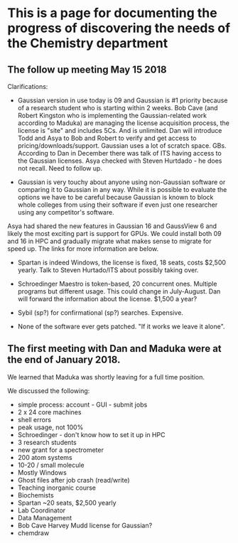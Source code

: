 # This is a page for documenting the progress of discovering the needs of the Chemistry department

## The follow up meeting May 15 2018

Clarifications:

- Gaussian version in use today is 09 and Gaussian is #1 priority because of a research student who is starting within 2 weeks. Bob Cave (and Robert Kingston who is implementing the Gaussian-related work according to Maduka) are managing the license acquisition process, the license is "site" and includes 5Cs. And is unlimited. Dan will introduce Todd and Asya to Bob and Robert to verify and get access to pricing/downloads/support. Gaussian uses a lot of scratch space. GBs. According to Dan in December there was talk of ITS having access to the Gaussian licenses. Asya checked with Steven Hurtdado - he does not recall. Need to follow up.

* Gaussian is very touchy about anyone using non-Gaussian software or comparing it to Gaussian in any way. While it is possible to evaluate the options we have to be careful because Gaussian is known to block whole colleges from using their software if even just one researcher using any competitor's software.

Asya had shared the new features in Gaussian 16 and GaussView 6 and likely the most exciting part is support for GPUs. We could install both 09 and 16 in HPC and gradually migrate what makes sense to migrate for speed up.
The links for more information are below.

- Spartan is indeed Windows, the license is fixed, 18 seats, costs $2,500 yearly. Talk to Steven Hurtado/ITS about possibly taking over.

- Schroedinger Maestro is token-based, 20 concurrent ones. Multiple programs but different usage. This could change in July-August. Dan will forward the information about the license. $1,500 a year?

- Sybil (sp?) for confirmational (sp?) searches. Expensive.

- None of the software ever gets patched. "If it works we leave it alone".

## The first meeting with Dan and Maduka were at the end of January 2018.

We learned that Maduka was shortly leaving for a full time position.

We discussed the following:

- simple process: account - GUI - submit jobs
- 2 x 24 core machines
- shell errors
- peak usage, not 100%
- Schroedinger - don't know how to set it up in HPC
- 3 research students
- new grant for a spectrometer
- 200 atom systems
- 10-20 / small molecule
- Mostly Windows
- Ghost files after job crash (read/write)
- Teaching inorganic course
- Biochemists
- Spartan ~20 seats, $2,500 yearly
- Lab Coordinator
- Data Management
- Bob Cave Harvey Mudd license for Gaussian?
- chemdraw


